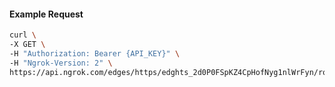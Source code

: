 <!-- Code generated for API Clients. DO NOT EDIT. -->

#### Example Request

```bash
curl \
-X GET \
-H "Authorization: Bearer {API_KEY}" \
-H "Ngrok-Version: 2" \
https://api.ngrok.com/edges/https/edghts_2d0P0FSpKZ4CpHofNyg1nlWrFyn/routes/edghtsrt_2d0P0FJ9oFqlMLd1MVHGyYGmlyW/backend
```

